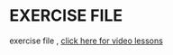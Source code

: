 EXERCISE FILE
=============

exercise file , 
[click here for video lessons](https://youtu.be/zAFo8deP7Pc)
